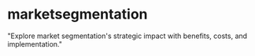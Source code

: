 # marketsegmentation
"Explore market segmentation's strategic impact with benefits, costs, and implementation."
